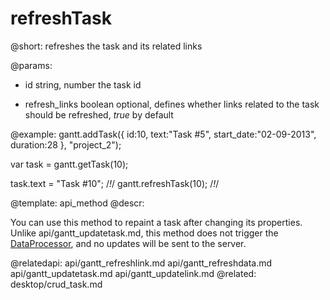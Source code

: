 refreshTask
=============

@short: refreshes the task and its related links
	

@params:
- id				string, number			the task id
* refresh_links		boolean					optional, defines whether links related to the task should be refreshed, <em>true</em> by default



@example:
gantt.addTask({
    id:10,
    text:"Task #5",
    start_date:"02-09-2013",
    duration:28
}, "project_2");

var task = gantt.getTask(10);

task.text = "Task #10"; /*!*/
gantt.refreshTask(10);       /*!*/

@template:	api_method
@descr:

You can use this method to repaint a task after changing its properties. Unlike api/gantt_updatetask.md, this method does not trigger the [DataProcessor](desktop/server_side.md), and no updates will be sent to the server.

@relatedapi:
	api/gantt_refreshlink.md
    api/gantt_refreshdata.md
    api/gantt_updatetask.md
    api/gantt_updatelink.md
@related:
	desktop/crud_task.md